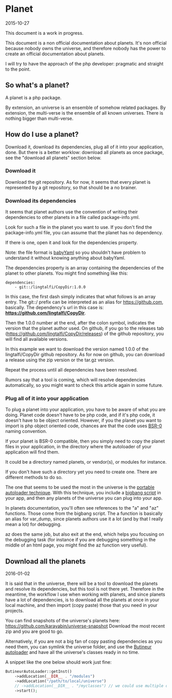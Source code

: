 Planet
==============
2015-10-27


This document is a work in progress.



This document is a non official documentation about planets.
It's non official because nobody owns the universe, and therefore nobody has the power to create an official documentation about planets.


I will try to have the approach of the php developer: pragmatic and straight to the point.





So what's a planet?
----------------------

A planet is a php package.

By extension, an universe is an ensemble of somehow related packages.
By extension, the multi-verse is the ensemble of all known universes.
There is nothing bigger than multi-verse.



How do I use a planet?
---------------------------

Download it, download its dependencies, plug all of it into your application, done.
But there is a better worklow: download all planets as once package, see the "download all planets" section below.



### Download it


Download the git repository.
As for now, it seems that every planet is represented by a git repository, so that should be a no brainer.


### Download its dependencies

It seems that planet authors use the convention of writing their dependencies to other planets in a file 
called package-info.yml.

Look for such a file in the planet you want to use.
If you don't find the package-info.yml file, you can assume that the planet has no dependency.

If there is one, open it and look for the dependencies property.

Note: the file format is [babyYaml](https://github.com/lingtalfi/Dreamer/blob/master/ArrayConfig/BabyYaml/notation.babyYaml.eng.md) so you shouldn't have problem 
to understand it without knowing anything about babyYaml.


The dependencies property is an array containing the dependencies of the planet to other planets.
You might find something like this:


    dependencies:
        - git::/lingtalfi/CopyDir:1.0.0
    
    
In this case, the first dash simply indicates that what follows is an array entry.
The git::/ prefix can be interpreted as an alias for https://github.com, basically.
The dependency's url in this case is: **https://github.com/lingtalfi/CopyDir**.

Then the 1.0.0 number at the end, after the colon symbol, indicates the version that the 
planet author used.
On github, if you go to the releases tab (https://github.com/lingtalfi/CopyDir/releases) of the github repository, you will find all available versions.

In this example we want to download the version named 1.0.0 of the lingtalfi/CopyDir github repository. 
As for now on github, you can download a release using the zip version or the tar.gz version.



Repeat the process until all dependencies have been resolved.

Rumors say that a tool is coming, which will resolve dependencies automatically, so you might want 
to check this article again in some future.







### Plug all of it into your application


To plug a planet into your application, you have to be aware of what you are doing.
Planet code doesn't have to be php code, and if it's php code, it doesn't have to be object oriented.
However, if you the planet you want to import is php object oriented code, chances are that the code
uses [BSR-0](https://github.com/lingtalfi/BumbleBee/blob/master/Autoload/convention.bsr0.eng.md) naming convention.




If your planet is BSR-0 compatible, then you simply need to copy the planet files in your application,
in the directory where the autoloader of your application will find them.
 
It could be a directory named planets, or vendor(s), or modules for instance.

If you don't have such a directory yet you need to create one.
There are different methods to do so.

The one that seems to be used the most in the universe is the 
[portable autoloader technique](https://github.com/lingtalfi/TheScientist/blob/master/convention.portableAutoloader.eng.md).
With this technique, you include a [bigbang script](https://github.com/lingtalfi/TheScientist/blob/master/bigbang/bigbang.php)
in your app, and then any planets of the universe you can plug into your app.  


In planets documentation, you'll often see references to the "a" and "az" functions.
Those come from the bigbang script. 
The a function is basically an alias for var_dump, since
planets authors use it a lot (and by that I really mean a lot) for debugging.
 
az does the same job, but also exit at the end, which helps you focusing on the debugging task (for instance
if you are debugging something in the middle of an html page, you might find the az function very useful). 






Download all the planets
---------------------------
2016-01-02


It is said that in the universe, there will be a tool to download the planets and resolve its dependencies,
but this tool is not there yet.
Therefore in the meantime, the workflow I use when working with planets, and since planets have a lot of dependencies,
is to download all the planets at once in your local machine, and then import (copy paste) those that you need in your projects.

You can find snapshots of the universe's planets here: https://github.com/karayabin/universe-snapshot
Download the most recent zip and you are good to go.


Alternatively, if you are not a big fan of copy pasting dependencies as you need them, you can symlink the universe folder,
and use the [Butineur autoloader](https://github.com/lingtalfi/BumbleBee/tree/master/Autoload) and have all the universe's classes ready
in no time.

A snippet like the one below should work just fine:

```php
ButineurAutoLoader::getInst()
    ->addLocation(__DIR__ . "/modules")
    ->addLocation("/path/to/local/universe")  
    // ->addLocation(__DIR__ . "/myclasses") // we could use multiple directories if needed 
    ->start();
```





















